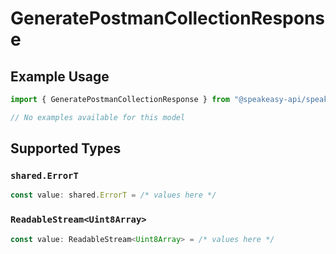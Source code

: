 # GeneratePostmanCollectionResponse

## Example Usage

```typescript
import { GeneratePostmanCollectionResponse } from "@speakeasy-api/speakeasy-client-sdk-typescript/sdk/models/operations";

// No examples available for this model
```

## Supported Types

### `shared.ErrorT`

```typescript
const value: shared.ErrorT = /* values here */
```

### `ReadableStream<Uint8Array>`

```typescript
const value: ReadableStream<Uint8Array> = /* values here */
```

